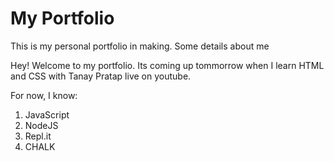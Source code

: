 # My Portfolio

This is my personal portfolio in making. Some details about me

Hey! Welcome to my portfolio. Its coming up tommorrow when I learn HTML and CSS with Tanay Pratap live on youtube.

For now, I know:
1. JavaScript
1. NodeJS
1. Repl.it
1. CHALK